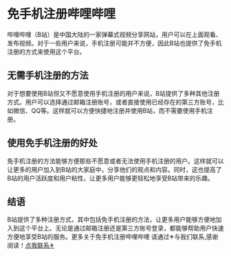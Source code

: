 # 免手机注册哔哩哔哩

哔哩哔哩（B站）是中国大陆的一家弹幕式视频分享网站，用户可以在上面观看、发布视频。对于一些用户来说，手机注册可能并不方便，因此B站也提供了免手机注册的方式来使用这个平台。

## 无需手机注册的方法

对于想要使用B站但又不愿意使用手机注册的用户来说，B站提供了多种其他注册方式。用户可以选择通过邮箱注册账号，或者直接使用已经存在的第三方账号，比如微信、QQ等。这样就可以方便快捷地注册并使用B站，而不需要使用手机注册。

## 使用免手机注册的好处

免手机注册的方法能够方便那些不愿意或者无法使用手机注册的用户。这样就可以让更多的用户加入到B站的大家庭中，分享他们的观点和内容。同时，这也提高了B站的用户活跃度和用户粘性，让更多用户能够更轻松地享受B站带来的乐趣。

## 结语

B站提供了多种注册方式，其中包括免手机注册的方法，让更多用户能够方便地加入到这个平台上。无论是通过邮箱注册还是第三方账号登录，都能够帮助用户快速方便地享受B站的服务。更多关于免手机注册哔哩哔哩 请通过✈与我们联系,感谢阅读！[点我联系✈](https://en.G208.com)